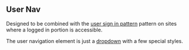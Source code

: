 ## User Nav

Designed to be combined with the [user sign in pattern](#user-nav) pattern on sites where a logged in portion is accessible.

The user navigation element is just a [dropdown](../components/#dropdowns) with a few special styles.